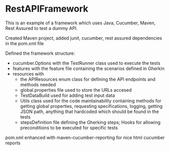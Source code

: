 # RestAPIFramework
This is an example of a framework which uses Java, Cucumber, Maven, Rest Assured to test a dummy API.

Created Maven project, added junit, cucumber, rest assured dependencies in the pom.xml file

Defined the framework structure:
  - cucumber.Options with the TestRunner class used to execute the tests
  - features with the feature file containing the scenarios defined in Gherkin
  - resources with
    - the APIResources enum class for defining the API endpoints and methods needed
    - global.properties file used to store the URLs accesed
    - TestDataBuild used for adding test input data 
    - Utils class used for the code maintainability containing methods for getting global properties, requesting specifications, logging, getting JSON path, anything that hardcoded which should be found in the tests
    - stepsDefinition file defining the Gherking steps; Hooks for allowing preconditions to be executed for specific tests
    
pom.xml enhanced with maven-cucumber-reporting for nice html cucumber reports
    
